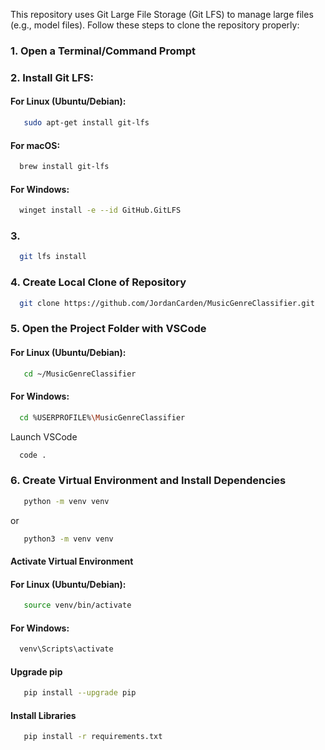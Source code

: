 This repository uses Git Large File Storage (Git LFS) to manage large files (e.g., model files). Follow these steps to clone the repository properly:

### 1. Open a Terminal/Command Prompt

### 2. Install Git LFS:
#### **For Linux (Ubuntu/Debian):**
```bash
   sudo apt-get install git-lfs
```

#### **For macOS:**
```bash
  brew install git-lfs
```

#### **For Windows:**
```bash
  winget install -e --id GitHub.GitLFS
```

### 3.
```bash
  git lfs install
```
### 4. Create Local Clone of Repository
```bash
  git clone https://github.com/JordanCarden/MusicGenreClassifier.git
```

### 5. Open the Project Folder with VSCode
#### **For Linux (Ubuntu/Debian):**
```bash
   cd ~/MusicGenreClassifier
```
#### **For Windows:**
```bash
  cd %USERPROFILE%\MusicGenreClassifier
```
Launch VSCode
```bash
  code .
```

### 6. Create Virtual Environment and Install Dependencies
```bash
   python -m venv venv
```
or
```bash
   python3 -m venv venv
```

#### Activate Virtual Environment
#### **For Linux (Ubuntu/Debian):**
```bash
   source venv/bin/activate
```
#### **For Windows:**
```bash
  venv\Scripts\activate
```
#### Upgrade pip
```bash
   pip install --upgrade pip
```

#### Install Libraries
```bash
   pip install -r requirements.txt
```
